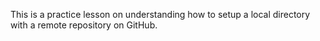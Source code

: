 This is a practice lesson on understanding how to setup a local directory with a remote repository on GitHub.